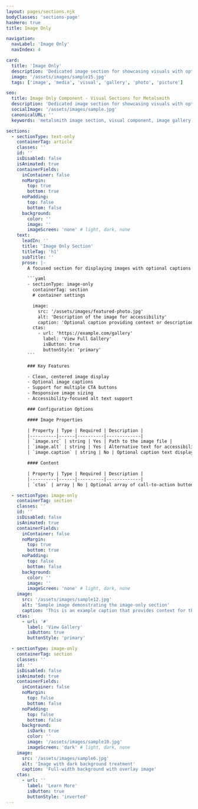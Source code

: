 ```yaml
---
layout: pages/sections.njk
bodyClasses: 'sections-page'
hasHero: true
title: Image Only

navigation:
  navLabel: 'Image Only'
  navIndex: 4

card:
  title: 'Image Only'
  description: 'Dedicated image section for showcasing visuals with optional captions and CTAs.'
  image: '/assets/images/sample15.jpg'
  tags: ['image', 'media', 'visual', 'gallery', 'photo', 'picture']

seo:
  title: Image Only Component - Visual Sections for Metalsmith
  description: 'Dedicated image section for showcasing visuals with optional captions and CTAs. Perfect for featured images.'
  socialImage: '/assets/images/sample.jpg'
  canonicalURL: ''
  keywords: 'metalsmith image section, visual component, image gallery, featured image, photo section, image-only layout, visual content'

sections:
  - sectionType: text-only
    containerTag: article
    classes: ''
    id: ''
    isDisabled: false
    isAnimated: true
    containerFields:
      inContainer: false
      noMargin:
        top: true
        bottom: true
      noPadding:
        top: false
        bottom: false
      background:
        color: ''
        image: ''
        imageScreen: 'none' # light, dark, none
    text:
      leadIn: ''
      title: 'Image Only Section'
      titleTag: 'h1'
      subTitle: ''
      prose: |-
        A focused section for displaying images with optional captions and call-to-action buttons. Perfect for showcasing featured images.

        ```yaml
        - sectionType: image-only
          containerTag: section
          # container settings

          image:
            src: '/assets/images/featured-photo.jpg'
            alt: 'Description of the image for accessibility'
            caption: 'Optional caption providing context or description'
          ctas:
            - url: 'https://example.com/gallery'
              label: 'View Full Gallery'
              isButton: true
              buttonStyle: 'primary'
        ```

        ### Key Features

        - Clean, centered image display
        - Optional image captions
        - Support for multiple CTA buttons
        - Responsive image sizing
        - Accessibility-focused alt text support

        ### Configuration Options

        #### Image Properties

        | Property | Type | Required | Description |
        |----------|------|----------|-------------|
        | `image.src` | string | Yes | Path to the image file |
        | `image.alt` | string | Yes | Alternative text for accessibility |
        | `image.caption` | string | No | Optional caption text displayed below the image |

        #### Content

        | Property | Type | Required | Description |
        |----------|------|----------|-------------|
        | `ctas` | array | No | Optional array of call-to-action buttons or links |

  - sectionType: image-only
    containerTag: section
    classes: ''
    id: ''
    isDisabled: false
    isAnimated: true
    containerFields:
      inContainer: false
      noMargin:
        top: true
        bottom: true
      noPadding:
        top: false
        bottom: false
      background:
        color: ''
        image: ''
        imageScreen: 'none' # light, dark, none
    image:
      src: '/assets/images/sample12.jpg'
      alt: 'Sample image demonstrating the image-only section'
      caption: 'This is an example caption that provides context for the image'
    ctas:
      - url: '#'
        label: 'View Gallery'
        isButton: true
        buttonStyle: 'primary'

  - sectionType: image-only
    containerTag: section
    classes: ''
    id: ''
    isDisabled: false
    isAnimated: true
    containerFields:
      inContainer: false
      noMargin:
        top: false
        bottom: false
      noPadding:
        top: false
        bottom: false
      background:
        isDark: true
        color: ''
        image: '/assets/images/sample10.jpg'
        imageScreen: 'dark' # light, dark, none
    image:
      src: '/assets/images/sample6.jpg'
      alt: 'Image with dark background treatment'
      caption: 'Full-width background with overlay image'
    ctas:
      - url: ''
        label: 'Learn More'
        isButton: true
        buttonStyle: 'inverted'
---
```

